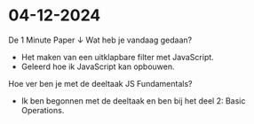# 04-12-2024

De 1 Minute Paper ↓
Wat heb je vandaag gedaan?</p>
      <ul>
        <li>Het maken van een uitklapbare filter met JavaScript.</li>
        <li>Geleerd hoe ik JavaScript kan opbouwen.</li>
      </ul>

Hoe ver ben je met de deeltaak JS Fundamentals?</p>
      <ul>
        <li>Ik ben begonnen met de deeltaak en ben bij het deel 2: Basic Operations.</li>
      </ul>